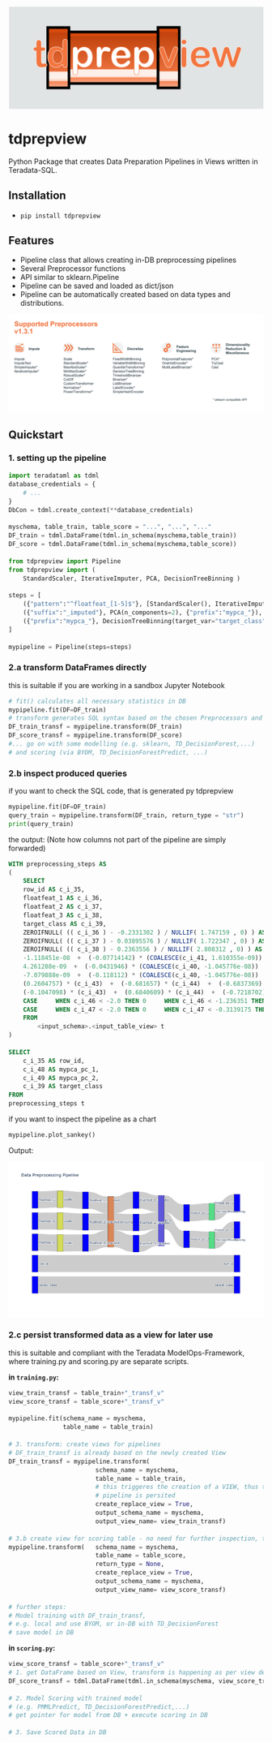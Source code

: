 ![Logo](https://raw.githubusercontent.com/martinhillebrand/tdprepview/main/media/tdprepview_logo.png)


# tdprepview

Python Package that creates Data Preparation Pipelines in Views written in Teradata-SQL.

## Installation


* `pip install tdprepview`

## Features

* Pipeline class that allows creating in-DB preprocessing pipelines
* Several Preprocessor functions
* API similar to sklearn.Pipeline
* Pipeline can be saved and loaded as dict/json
* Pipeline can be automatically created based on data types and distributions.

![Preprocessors](https://raw.githubusercontent.com/martinhillebrand/tdprepview/main/media/supportedpreprocessors_v131.png)


## Quickstart

### 1. setting up the pipeline

```python
import teradataml as tdml
database_credentials = {
    # ...
}
DbCon = tdml.create_context(**database_credentials)

myschema, table_train, table_score = "...", "...", "..."
DF_train = tdml.DataFrame(tdml.in_schema(myschema,table_train))
DF_score = tdml.DataFrame(tdml.in_schema(myschema,table_score))

from tdprepview import Pipeline
from tdprepview import (
    StandardScaler, IterativeImputer, PCA, DecisionTreeBinning )

steps = [
    ({"pattern":"^floatfeat_[1-5]$"}, [StandardScaler(), IterativeImputer()], {"suffix":"_imputed"}),
    ({"suffix":"_imputed"}, PCA(n_components=2), {"prefix":"mypca_"}),
    ({"prefix":"mypca_"}, DecisionTreeBinning(target_var="target_class", no_bins=3))
]

mypipeline = Pipeline(steps=steps)

```

### 2.a transform DataFrames directly
this is suitable if you are working in a sandbox Jupyter Notebook
```python
# fit() calculates all necessary statistics in DB
mypipeline.fit(DF=DF_train)
# transform generates SQL syntax based on the chosen Preprocessors and the statistics from fit()
DF_train_transf = mypipeline.transform(DF_train)
DF_score_transf = mypipeline.transform(DF_score)
#... go on with some modelling (e.g. sklearn, TD_DecisionForest,...) 
# and scoring (via BYOM, TD_DecisionForestPredict, ...)
```

### 2.b inspect produced queries
if you want to check the SQL code, that is generated py tdprepview
```python
mypipeline.fit(DF=DF_train)
query_train = mypipeline.transform(DF_train, return_type = "str")
print(query_train)
```
the output: (Note how columns not part of the pipeline are simply forwarded)
```sql
WITH preprocessing_steps AS
(
    SELECT
    row_id AS c_i_35,
    floatfeat_1 AS c_i_36,
    floatfeat_2 AS c_i_37,
    floatfeat_3 AS c_i_38,
    target_class AS c_i_39,
    ZEROIFNULL( (( c_i_36 ) - -0.2331302 ) / NULLIF( 1.747159 , 0) ) AS c_i_40,
    ZEROIFNULL( (( c_i_37 ) - 0.03895576 ) / NULLIF( 1.722347 , 0) ) AS c_i_41,
    ZEROIFNULL( (( c_i_38 ) - 0.2363556 ) / NULLIF( 2.808312 , 0) ) AS c_i_42,
    -1.118451e-08  +  (-0.07714142) * (COALESCE(c_i_41, 1.610355e-09))  +  (-0.1758817) * (COALESCE(c_i_42, -4.838372e-09)) AS c_i_43,
    4.261288e-09  +  (-0.0431946) * (COALESCE(c_i_40, -1.045776e-08))  +  (0.6412595) * (COALESCE(c_i_42, -4.838372e-09)) AS c_i_44,
    -7.079888e-09  +  (-0.118112) * (COALESCE(c_i_40, -1.045776e-08))  +  (0.624912) * (COALESCE(c_i_41, 1.610355e-09)) AS c_i_45,
    (0.2604757) * (c_i_43)  +  (-0.681657) * (c_i_44)  +  (-0.6837369) * (c_i_45) AS c_i_46,
    (-0.1047098) * (c_i_43)  +  (0.6840609) * (c_i_44)  +  (-0.7218702) * (c_i_45) AS c_i_47,
    CASE     WHEN c_i_46 < -2.0 THEN 0     WHEN c_i_46 < -1.236351 THEN 1     WHEN c_i_46 < -1.182989 THEN 2     ELSE 3 END AS c_i_48,
    CASE     WHEN c_i_47 < -2.0 THEN 0     WHEN c_i_47 < -0.3139175 THEN 1     WHEN c_i_47 < 0.2286314 THEN 2     ELSE 3 END AS c_i_49
    FROM
        <input_schema>.<input_table_view> t
)

SELECT
    c_i_35 AS row_id,
    c_i_48 AS mypca_pc_1,
    c_i_49 AS mypca_pc_2,
    c_i_39 AS target_class
FROM
preprocessing_steps t
```

if you want to inspect the pipeline as a chart
```python
mypipeline.plot_sankey()
```
Output:

![Sankey Chart](https://raw.githubusercontent.com/martinhillebrand/tdprepview/main/media/example_sankey.png)



### 2.c persist transformed data as a view for later use
this is suitable and compliant with the Teradata ModelOps-Framework, where training.py and scoring.py 
are separate scripts.

__in `training.py`:__
```python
view_train_transf = table_train+"_transf_v"
view_score_transf = table_score+"_transf_v"

mypipeline.fit(schema_name = myschema, 
               table_name = table_train)

# 3. transform: create views for pipelines
# DF_train_transf is already based on the newly created View
DF_train_transf = mypipeline.transform(
                        schema_name = myschema, 
                        table_name = table_train,
                        # this triggeres the creation of a VIEW, thus the transformation 
                        # pipeline is persited
                        create_replace_view = True, 
                        output_schema_name = myschema, 
                        output_view_name= view_train_transf)

# 3.b create view for scoring table - no need for further inspection, thus no return
mypipeline.transform(   schema_name = myschema, 
                        table_name = table_score,
                        return_type = None,
                        create_replace_view = True, 
                        output_schema_name = myschema, 
                        output_view_name= view_score_transf)

# further steps:
# Model training with DF_train_transf, 
# e.g. local and use BYOM, or in-DB with TD_DecisionForest
# save model in DB
```

__in `scoring.py`:__
```python
view_score_transf = table_score+"_transf_v"
# 1. get DataFrame based on View, transform is happening as per view definition
DF_score_transf = tdml.DataFrame(tdml.in_schema(myschema, view_score_transf))

# 2. Model Scoring with trained model 
# (e.g. PMMLPredict, TD_DecisionForestPredict,...)
# get pointer for model from DB + execute scoring in DB

# 3. Save Scored Data in DB
```

